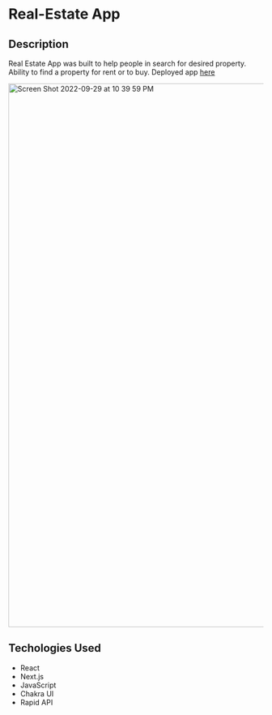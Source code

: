 # Real-Estate App

## Description

Real Estate App was built to help people in search for desired property. Ability to find a property for rent or to buy. Deployed app 
[here](https://jsm-real-estate.netlify.app/)



<img width="1073" alt="Screen Shot 2022-09-29 at 10 39 59 PM" src="https://user-images.githubusercontent.com/89114955/193178545-a6a82b78-ecb4-4a66-bdf7-383dfe659c7d.png">

## Techologies Used

* React
* Next.js
* JavaScript
* Chakra UI
* Rapid API
